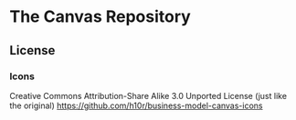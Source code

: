 # The Canvas Repository

## License

### Icons

Creative Commons Attribution-Share Alike 3.0 Unported License (just like the original)
https://github.com/h10r/business-model-canvas-icons
